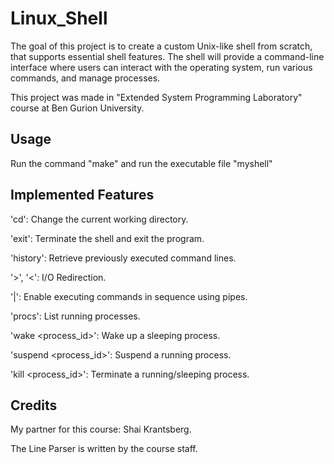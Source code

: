 # Linux_Shell
The goal of this project is to create a custom Unix-like shell from scratch, that supports essential shell features. The shell will provide a command-line interface where users can interact with the operating system, run various commands, and manage processes.

This project was made in "Extended System Programming Laboratory" course at Ben Gurion University.

## Usage
Run the command "make" and run the executable file "myshell"

## Implemented Features
'cd': Change the current working directory.

'exit': Terminate the shell and exit the program.

'history': Retrieve previously executed command lines.

'>', '<': I/O Redirection.

'|': Enable executing commands in sequence using pipes.

'procs': List running processes.

'wake <process_id>': Wake up a sleeping process.

'suspend <process_id>': Suspend a running process.

'kill <process_id>': Terminate a running/sleeping process.

## Credits
My partner for this course: Shai Krantsberg.

The Line Parser is written by the course staff.
